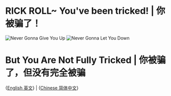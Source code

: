 # RICK ROLL~ You've been tricked! | 你被骗了！
![Never Gonna Give You Up](https://media4.giphy.com/media/Ju7l5y9osyymQ/200.gif)
![Never Gonna Let You Down](https://i.pinimg.com/originals/6b/8b/b6/6b8bb65266ffdf64980122dd6704cf65.gif)
# But You Are Not Fully Tricked | 你被骗了，但没有完全被骗

{[English 英文](https://github.com/Rick-Lang/Rick-Lang/blob/main/EN.md)}
|
{[Chinese 简体中文](https://github.com/Rick-Lang/Rick-Lang/blob/main/CH.md)}
